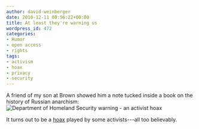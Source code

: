 ```yaml
---
author: david-weinberger
date: 2010-12-11 00:56:22+00:00
title: At least they're warning us
wordpress_id: 472
categories:
- Humor
- open access
- rights
tags:
- activism
- hoax
- privacy
- security
---
```


A friend of my son at Brown showed him a note tucked inside a book on the history of Russian anarchism:
![Department of Homeland Security warning - an activist hoax](https://lil-blog-media.s3.amazonaws.com/2010/12/dhs-unsafe-book.jpg)

It turns out to be a [hoax](http://ultraviolet.in/2009/06/30/the-fear-of-feminism/) played by some activists---all too believably.

